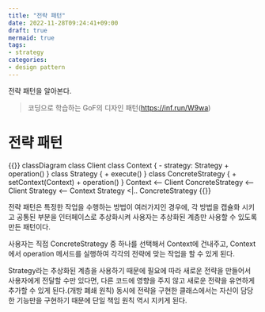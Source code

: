 ```yaml
---
title: "전략 패턴"
date: 2022-11-28T09:24:41+09:00
draft: true
mermaid: true
tags:
- strategy
categories:
- design pattern
---
```

전략 패턴을 알아본다.
<!--more-->

> 코딩으로 학습하는 GoF의 디자인 패턴(https://inf.run/W9wa)

# 전략 패턴

{{<mermaid>}}
classDiagram
    class Client
    class Context {
        - strategy: Strategy
        + operation()
    }
    class Strategy {
        + execute()
    }
    class ConcreteStrategy {
        + setContext(Context)
        + operation()
    }
    Context <-- Client
    ConcreteStrategy <-- Client
    Strategy <-- Context
    Strategy <|.. ConcreteStrategy
{{</mermaid>}}

전략 패턴은 특정한 작업을 수행하는 방법이 여러가지인 경우에, 각 방법을 캡슐화 시키고 공통된 부분을 인터페이스로 추상화시켜 사용자는 추상화된 계층만 사용할 수 있도록 만든 패턴이다.

사용자는 직접 ConcreteStrategy 중 하나를 선택해서 Context에 건내주고, Context에서 operation 메서드를 실행하여 각각의 전략에 맞는 작업을 할 수 있게 된다.

Strategy라는 추상화된 계층을 사용하기 때문에 필요에 따라 새로운 전략을 만들어서 사용자에게 전달할 수만 있다면, 다른 코드에 영향을 주지 않고 새로운 전략을 유연하게 추가할 수 있게 된다.(개방 폐쇄 원칙) 동시에 전략을 구현한 클래스에서는 자신이 담당한 기능만을 구현하기 때문에 단일 책임 원칙 역시 지키게 된다.

